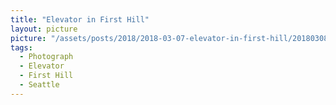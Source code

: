 ```yaml
---
title: "Elevator in First Hill"
layout: picture
picture: "/assets/posts/2018/2018-03-07-elevator-in-first-hill/20180308_025630443_iOS.jpg"
tags:
  - Photograph  
  - Elevator
  - First Hill
  - Seattle
---
```

